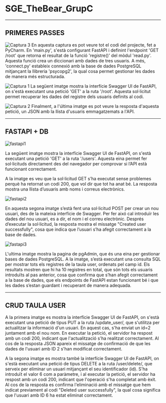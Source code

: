 # SGE_TheBear_GrupC

---

## PRIMERES PASSES
![Captura 3](https://github.com/user-attachments/assets/d4935888-6e82-477a-b5fd-01f46a7e347b)
En aquesta captura es pot veure tot el codi del projecte, fet a PyCharm. En 'main.py', s'està configurant FastAPI i definint l'endpoint 'GET /root' que retorna el resultat de la funció 'registre()' del mòdul 'read.py'. Aquesta funció crea un diccionari amb dades de tres usuaris. 
A més, 'connect.py' estableix connexió amb la base de dades PostgreSQL mitjançant la llibreria 'psycopg2', la qual cosa permet gestionar les dades de manera més estructurada.

![Captura 1](https://github.com/user-attachments/assets/4d796060-4377-418b-b879-396c21409057)
La següent imatge mostra la interfície Swagger UI de FastAPI, on s'està executant una petició 'GET' a la ruta '/root'. Aquesta sol·licitut permet recuperar les dades del registre dels usuaris definits al codi.

![Captura 2](https://github.com/user-attachments/assets/da61430a-38ba-4474-b51d-2c6b1dfd0b4b)
Finalment, a l'última imatge es pot veure la resposta d'aquesta petició, un JSON amb la llista d'usuaris emmagatzemats a l'API.

---

## FASTAPI + DB
![fastapi1](https://github.com/user-attachments/assets/6998c778-0295-4246-adda-9dc21c08ac02)

La següent imatge mostra la interfície Swagger UI de FastAPI, on s'està executant una petició 'GET' a la ruta '/users'.
Aquesta eina permet fer sol·licituds directament des del navegador per comprovar si l’API està funcionant correctament.

A la imatge es veu que la sol·licitud GET s’ha executat sense problemes perquè ha retornat un codi 200, que vol dir que tot ha anat bé. 
La resposta mostra una llista d’usuaris amb noms i correus electrònics. 



![fastapi2](https://github.com/user-attachments/assets/91ee4d47-6820-4508-8cb4-0c345839589b)

En aquesta segona imatge s’està fent una sol·licitud POST per crear un nou usuari, des de la mateixa interfície de Swagger. 
Per fer aixó cal introduïr les dades del nou usuari, es a dir, el nom i el correu electrònic. Després d’executar la sol·licitud, la resposta mostra el missatge "Created user successfully", cosa que indica que l’usuari s’ha afegit correctament a la base de dades. 


![fastapi3](https://github.com/user-attachments/assets/a895233b-1ecb-40ac-9631-fe2659b5c87b)

L'ultima imatge mostra la pagina de pgAdmin, que és una eina per gestionar bases de dades PostgreSQL. 
A la imatge, s’està executant una consulta SQL per mostrar tots els registres de la taula user, 
ordenats pel camp id. Els resultats mostren que hi ha 10 registres en total, que són tots els usuaris introduïts al pas anterior, 
cosa que confirma que s’han afegit correctament a la base de dades, que els endpoints de FastAPI estan funcionant bé i que les dades s’estan guardant i recuperant de manera adequada.

---

## CRUD TAULA USER

A la primera imatge es mostra la interfície Swagger UI de FastAPI, on s'està executant una 
petició de tipus PUT a la ruta /update_user/, que s'utilitza per actualitzar la informació d'un usuari. 
En aquest cas, s'ha enviat un id=2 juntament amb el nou nom. En executar la petició, el servidor ha 
respost amb un codi 200, indicant que l'actualització s'ha realitzat correctament. Al cos de la 
resposta JSON apareix el missatge de confirmació de que les dades de l'usuari amb ID 2 s'han modificat 
correctament.


A la segona imatge es mostra també la interfície Swagger UI de FastAPI, on s'està executant una 
petició de tipus  DELETE a la ruta /user/delete/, que serveix per eliminar un usuari mitjançant 
el seu identificador (id). S'ha introduït el valor 6 com a paràmetre, i al executar la petició, 
el servidor ha respost amb un codi 200, indicant que l'operació s'ha completat amb èxit. 
Al cos de la resposta es confirma l'eliminació amb el missatge que hem indicat previament al codi
"Deleted user successfully", la qual cosa significa que l'usuari amb ID 6 ha estat eliminat correctament.